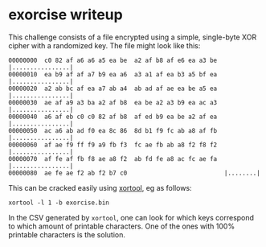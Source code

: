# exorcise writeup

This challenge consists of a file encrypted using a simple, single-byte XOR
cipher with a randomized key. The file might look like this:

```
00000000  c0 82 af a6 a6 a5 ea be  a2 af b8 af e6 ea a3 be  |................|
00000010  ea b9 af af a7 b9 ea a6  a3 a1 af ea b3 a5 bf ea  |................|
00000020  a2 ab bc af ea a7 ab a4  ab ad af ae ea be a5 ea  |................|
00000030  ae af a9 a3 ba a2 af b8  ea be a2 a3 b9 ea ac a3  |................|
00000040  a6 af eb c0 c0 82 af b8  af ed b9 ea be a2 af ea  |................|
00000050  ac a6 ab ad f0 ea 8c 86  8d b1 f9 fc ab a8 af fb  |................|
00000060  af ae f9 ff f9 a9 fb f3  fc ae fb ab a8 f2 f8 f2  |................|
00000070  af fe af fb f8 ae a8 f2  ab fd fe a8 ac fc ae fa  |................|
00000080  ae fe ae f2 ab f2 b7 c0                           |........|
```

This can be cracked easily using [xortool](https://github.com/hellman/xortool),
eg as follows:

```
xortool -l 1 -b exorcise.bin
```

In the CSV generated by `xortool`, one can look for which keys correspond to
which amount of printable characters. One of the ones with 100% printable
characters is the solution.
